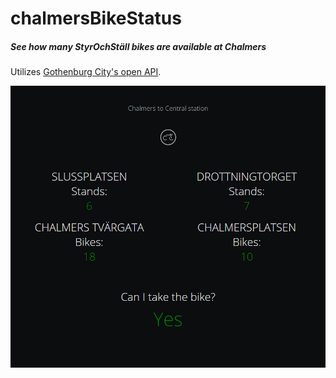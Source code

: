 # chalmersBikeStatus
##### See how many StyrOchStäll bikes are available at Chalmers

Utilizes [Gothenburg City's open API](http://data.goteborg.se/).

![page](/preview/preview.png)